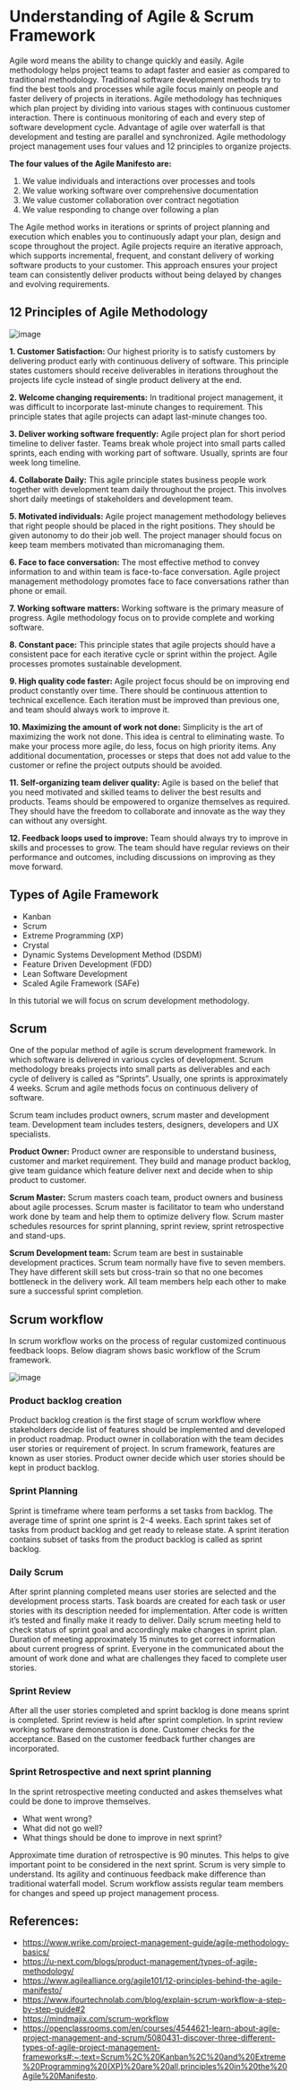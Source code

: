 # Understanding of Agile & Scrum Framework

Agile word means the ability to change quickly and easily. Agile methodology helps project teams to adapt faster and easier as compared to traditional methodology. Traditional software development methods try to find the best tools and processes while agile focus mainly on people and faster delivery of projects in iterations.
Agile methodology has techniques which plan project by dividing into various stages with continuous customer interaction. There is continuous monitoring of each and every step of software development cycle. Advantage of agile over waterfall is that development and testing are parallel and synchronized.
Agile methodology project management uses four values and 12 principles to organize projects. 

**The four values of the Agile Manifesto are:**
1.	We value individuals and interactions over processes and tools
2.	We value working software over comprehensive documentation
3.	We value customer collaboration over contract negotiation
4.	We value responding to change over following a plan

The Agile method works in iterations or sprints of project planning and execution which enables you to continuously adapt your plan, design and scope throughout the project. 
Agile projects require an iterative approach, which supports incremental, frequent, and constant delivery of working software products to your customer. This approach ensures your project team can consistently deliver products without being delayed by changes and evolving requirements.

## 12 Principles of Agile Methodology 
![image](https://github.com/kamalakshi14/Agile_final/assets/135496842/3ce94b9e-9432-4eed-80e1-d848f68c1dd4)

**1.	Customer Satisfaction:**
Our highest priority is to satisfy customers by delivering product early with continuous delivery of software.  This principle states customers should receive deliverables in iterations throughout the projects life cycle instead of single product delivery at the end.

**2.	Welcome changing requirements:**
In traditional project management, it was difficult to incorporate last-minute changes to requirement. This principle states that agile projects can adapt last-minute changes too.

**3.	Deliver working software frequently:**
Agile project plan for short period timeline to deliver faster. Teams break whole project into small parts called sprints, each ending with working part of software. Usually, sprints are four week long timeline.

**4.	Collaborate Daily:**
This agile principle states business people work together with development team daily throughout the project. This involves short daily meetings of stakeholders and development team.

**5.	Motivated individuals:**
Agile project management methodology believes that right people should be placed in the right positions. They should be given autonomy to do their job well. The project manager should focus on keep team members motivated than micromanaging them.

**6.	Face to face conversation:**
The most effective method to convey information to and within team is face-to-face conversation. Agile project management methodology promotes face to face conversations rather than phone or email.  

**7.	Working software matters:**
Working software is the primary measure of progress.  Agile methodology focus on to provide complete and working software.

**8.	Constant pace:**
This principle states that agile projects should have a consistent pace for each iterative cycle or sprint within the project. Agile processes promotes sustainable development. 

**9.	High quality code faster:**
Agile project focus should be on improving end product constantly over time. There should be continuous attention to technical excellence. Each iteration must be improved than previous one, and team should always work to improve it.

**10.	Maximizing the amount of work not done:**
Simplicity is the art of maximizing the work not done. This idea is central to eliminating waste. To make your process more agile, do less, focus on high priority items. Any additional documentation, processes or steps that does not add value to the customer or refine the project outputs should be avoided.

**11.	Self-organizing team deliver quality:**
Agile is based on the belief that you need motivated and skilled teams to deliver the best results and products. Teams should be empowered to organize themselves as required. They should have the freedom to collaborate and innovate as the way they can without any oversight.

**12.	Feedback loops used to improve:** 
Team should always try to improve in skills and processes to grow. The team should have regular reviews on their performance and outcomes, including discussions on improving as they move forward.


## Types of Agile Framework	
-	Kanban
-	Scrum
-	Extreme Programming (XP)
-	Crystal
-	Dynamic Systems Development Method (DSDM)
-	Feature Driven Development (FDD)
-	Lean Software Development
-	Scaled Agile Framework (SAFe)
  
In this tutorial we will focus on scrum development methodology.

## Scrum 
One of the popular method of agile is scrum development framework. In which software is delivered in various cycles of development. Scrum methodology breaks projects into small parts as deliverables and each cycle of delivery is called as “Sprints”. Usually, one sprints is approximately 4 weeks. Scrum and agile methods focus on continuous delivery of software. 

Scrum team includes product owners, scrum master and development team. Development team includes testers, designers, developers and UX specialists. 

**Product Owner:** 
Product owner are responsible to understand business, customer and market requirement.  They build and manage product backlog, give team guidance which feature deliver next and decide when to ship product to customer.

**Scrum Master:** 
Scrum masters coach team, product owners and business about agile processes. Scrum master is facilitator to team who understand work done by team and help them to optimize delivery flow. Scrum master schedules resources for sprint planning, sprint review, sprint retrospective and stand-ups.

**Scrum Development team:**
Scrum team are best in sustainable development practices. Scrum team normally have five to seven members. They have different skill sets but cross-train so that no one becomes bottleneck in the delivery work. All team members help each other to make sure a successful sprint completion.
 
## Scrum workflow 

In scrum workflow works on the process of regular customized continuous feedback loops.
Below diagram shows basic workflow of the Scrum framework.

![image](https://github.com/kamalakshi14/Agile_final/assets/135496842/b3667154-5af2-4cd0-857e-53661a03eb97)

### Product backlog creation    
Product backlog creation is the first stage of scrum workflow where stakeholders decide list of features should be implemented and developed in product roadmap. Product owner in collaboration with the team decides user stories or requirement of project. In scrum framework, features are known as user stories. Product owner decide which user stories should be kept in product backlog. 

### Sprint Planning 
Sprint is timeframe where team performs a set tasks from backlog. The average time of sprint one sprint is 2-4 weeks. Each sprint takes set of tasks from product backlog and get ready to release state. A sprint iteration contains subset of tasks from the product backlog is called as sprint backlog. 

### Daily Scrum 
After sprint planning completed means user stories are selected and the development process starts. Task boards are created for each task or user stories with its description needed for implementation. After code is written it’s tested and finally make it ready to deliver. Daily scrum meeting held to check status of sprint goal and accordingly make changes in sprint plan. Duration of meeting approximately 15 minutes to get correct information about current progress of sprint.
Everyone in the communicated about the amount of work done and what are challenges they faced to complete user stories. 

### Sprint Review
After all the user stories completed and sprint backlog is done means sprint is completed. Sprint review is held after sprint completion. In sprint review working software demonstration is done. Customer checks for the acceptance. Based on the customer feedback further changes are incorporated.

### Sprint Retrospective and next sprint planning

In the sprint retrospective meeting conducted and askes themselves what could be done to improve themselves.

- What went wrong?
- What did not go well?
- What things should be done to improve in next sprint?
  
Approximate time duration of retrospective is 90 minutes. This helps to give important point to be considered in the next sprint. 
Scrum is very simple to understand. Its agility and continuous feedback make difference than traditional waterfall model. Scrum workflow assists regular team members for changes and speed up project management process. 

## References:

-	https://www.wrike.com/project-management-guide/agile-methodology-basics/
- https://u-next.com/blogs/product-management/types-of-agile-methodology/
- https://www.agilealliance.org/agile101/12-principles-behind-the-agile-manifesto/
- https://www.ifourtechnolab.com/blog/explain-scrum-workflow-a-step-by-step-guide#2     
-	https://mindmajix.com/scrum-workflow
- https://openclassrooms.com/en/courses/4544621-learn-about-agile-project-management-and-scrum/5080431-discover-three-different-types-of-agile-project-management-frameworks#:~:text=Scrum%2C%20Kanban%2C%20and%20Extreme%20Programming%20(XP)%20are%20all,principles%20in%20the%20Agile%20Manifesto.

